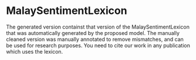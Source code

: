 # MalaySentimentLexicon
The generated version containst that version of the MalaySentimentLexicon that was automatically generated by the proposed model. The manually cleaned version was manually annotated to remove mismatches, and can be used for research purposes. You need to cite our work in any publication which uses the lexicon. 
